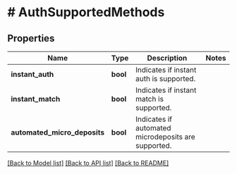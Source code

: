 # # AuthSupportedMethods

## Properties

Name | Type | Description | Notes
------------ | ------------- | ------------- | -------------
**instant_auth** | **bool** | Indicates if instant auth is supported. |
**instant_match** | **bool** | Indicates if instant match is supported. |
**automated_micro_deposits** | **bool** | Indicates if automated microdeposits are supported. |

[[Back to Model list]](../../README.md#models) [[Back to API list]](../../README.md#endpoints) [[Back to README]](../../README.md)
